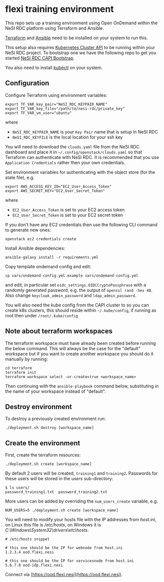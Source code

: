 # flexi training environment

This repo sets up a training environment using Open OnDemand within the NeSI RDC platform using Terraform and Ansible.

[Terraform](https://developer.hashicorp.com/terraform/tutorials/aws-get-started/install-cli) and
[Ansible](https://www.ansible.com/) need to be installed on your system to run this.

This setup also requires [Kubernetes Cluster API](https://cluster-api.sigs.k8s.io/) to be running within your NeSI RDC project. To bootstrap one we have the following repo to get you started [NeSI RDC CAPI Bootstrap](https://github.com/nesi/nesi.rdc.kind-bootstrap-capi).

You also need to install [kubectl](https://kubernetes.io/docs/tasks/tools/#kubectl) on your system.

## Configuration

Configure Terraform using environment variables:

```
export TF_VAR_key_pair="NeSI_RDC_KEYPAIR_NAME"
export TF_VAR_key_file="/path/to/nesi-rdc/private_key"
export TF_VAR_vm_user="ubuntu"
```

where

- `NeSI_RDC_KEYPAIR_NAME` is your `Key Pair` name that is setup in NeSI RDC
- `NeSI_RDC_KEYFILE` is the local location for your ssh key

You will need to download the `clouds.yaml` file from the NeSI RDC dashboard and place it in
`~/.config/openstack/clouds.yaml` so that Terraform can authenticate with NeSI RDC. It is recommended
that you use `Application Credentials` rather then your own credentials.

Set environment variables for authenticating with the object store (for the state file), e.g.

```
export AWS_ACCESS_KEY_ID="EC2_User_Access_Token"
export AWS_SECRET_KEY="EC2_User_Secret_Token"
```

where

- `EC2_User_Access_Token` is set to your EC2 access token
- `EC2_User_Secret_Token` is set to your EC2 secret token

If you don't have any EC2 credentials then use the following CLI command to generate new ones:

```
openstack ec2 credentials create
```

Install Ansible dependencies:

```
ansible-galaxy install -r requirements.yml
```

Copy template ondemand config and edit:

```
cp vars/ondemand-config.yml.example vars/ondemand-config.yml
```

and edit, in particular set `oidc_settings.OIDCCryptoPassphrase` with a randomly
generated password, e.g. the output of `openssl rand -hex 40`. Also change `keycloak_admin_password`
and `ldap_admin_password`.

You will also need the kube config from the CAPI cluster to so you can create k8s clusters, this should reside within `~/.kube/config`, if running as root then under `/root/.kube/config`

## Note about terraform workspaces

The terraform workspace must have already been created before running the below command.
This will always be the case for the "default" workspace but if you want to create another
workspace you should do it manually by running:

```
cd terraform
terraform init
terraform workspace select -or-create=true <workspace_name>
```

Then continuing with the `ansible-playbook` command below, substituting in the name
of your workspace instead of "default".

## Destroy environment

To destroy a previously created environment run:

```
./deployment.sh destroy [workspace_name]
```

## Create the environment

First, create the terraform resources:

```
./deployment.sh create [workspace_name]
```

By default 2 users will be created, `training1` and `training2`. Passwords for these users will be
stored in the *users* sub-directory:

```
$ ls users/
password_training1.txt  password_training2.txt
```

More users can be added by overriding the `num_users_create` variable, e.g.

```
NUM_USERS=5 ./deployment.sh create [workspace_name]
```

You will need to modify your hosts file with the IP addresses from *host.ini*, on Linux this file is
*/etc/hosts*, on Windows it is *C:\Windows\System32\drivers\etc\hosts*.

```
# /etc/hosts snippet

# this one should be the IP for webnode from host.ini
1.2.3.4 ood.flexi.nesi

# this one should be the IP for servicesnode from host.ini
5.6.7.8 ood-idp.flexi.nesi
```

Connect via [https://ood.flexi.nesi](https://ood.flexi.nesi).
